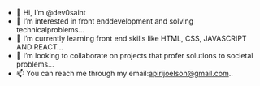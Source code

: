 - 👋 Hi, I’m @dev0saint
- 👀 I’m interested in front enddevelopment and solving technicalproblems...
- 🌱 I’m currently learning front end skills like HTML, CSS, JAVASCRIPT AND REACT...
- 💞️ I’m looking to collaborate on projects that profer solutions to societal problems...
- 📫 You can reach me through my email:apirijoelson@gmail.com..

<!---
dev0saint/dev0saint is a ✨ special ✨ repository because its `README.md` (this file) appears on your GitHub profile.
You can click the Preview link to take a look at your changes.
--->
